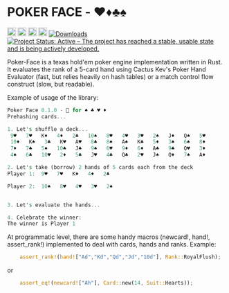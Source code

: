 POKER FACE - ♥️♦️♣️♠️
===========================

[<img alt="github" src="https://img.shields.io/badge/github-davassi/davassi?style=for-the-badge&labelColor=555555&logo=github" height="20">](https://github.com/poker-face/yarer)
[<img alt="build status" src="https://github.com/davassi/yarer/actions/workflows/rust.yml/badge.svg" height="20">](https://github.com/davassi/poker-face/actions?query=branch%3Amaster)
[<img alt="crates.io" src="https://img.shields.io/crates/v/yarer.svg?style=for-the-badge&color=fc8d62&logo=rust" height="20">](https://crates.io/crates/poker-face)
[<img alt="docs.rs" src="https://img.shields.io/docsrs/yarer?style=for-the-badge&labelColor=555555&logo=docs.rs" height="20">](https://docs.rs/poker-face)
[![Downloads](https://img.shields.io/crates/d/poker-face.svg)](https://crates.io/crates/poker-face)
[![Project Status: Active – The project has reached a stable, usable state and is being actively developed.](https://www.repostatus.org/badges/latest/active.svg)](https://www.repostatus.org/#active)

Poker-Face is a texas hold'em poker engine implementation written in Rust. It evaluates the rank of a 5-card hand using Cactus Kev's Poker Hand Evaluator (fast, but relies heavily on hash tables) or a match control flow construct (slow, but readable).

Example of usage of the library:

```rust
Poker Face 0.1.0 - 🦀 for ♠️ ♣️ ♥️ ♦️
Prehashing cards...

1. Let's shuffle a deck...
 9♥️   7♥️   K♦️   4♦️   2♣️   10♠️   8♥️   4♥️   3♥️   2♠️   J♦️   Q♠️   5♥️  
 10♦️   K♠️   3♣️   K♥️   A♥️   8♣️   8♠️   A♠️   K♣️   5♦️   3♠️   6♠️   8♦️  
 7♦️   7♣️   5♠️   10♣️   J♣️   9♠️   6♥️   9♦️   6♦️   A♣️   9♣️   Q♥️   3♦️  
 4♠️   6♣️   10♥️   2♦️   5♣️   J♥️   4♣️   Q♣️   2♥️   J♠️   Q♦️   7♠️   A♦️  

2. Let's take (borrow) 2 hands of 5 cards each from the deck
Player 1:  9♥️   7♥️   K♦️   4♦️   2♣️  

Player 2:  10♠️   8♥️   4♥️   3♥️   2♠️  


3. Let's evaluate the hands...

4. Celebrate the winner:
The winner is Player 1

```

At programmatic level, there are some handy macros (newcard!, hand!, assert_rank!) implemented to deal with cards, hands and ranks. Example:

```rust
    assert_rank!(hand!["Ad","Kd","Qd","Jd","10d"], Rank::RoyalFlush);
```

or 

```rust
    assert_eq!(newcard!["Ah"], Card::new(14, Suit::Hearts));
```